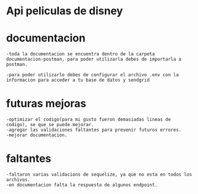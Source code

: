 # Api peliculas de disney

# documentacion
    -toda la documentacion se encuentra dentro de la carpeta documentacion-postman, para poder utilizarla debes de importarla a postman.

    -para poder utilizarlo debes de configurar el archivo .env con la informacion para acceder a tu base de datos y sendgrid

# futuras mejoras

    -optimizar el codigo(para mi gusto fueron demasiadas lineas de codigo), se que se puede mejorar.
    -agregar las validaciones faltantes para prevenir futuros errores.
    -mejorar documentacion.


# faltantes
    -faltaron varias validacions de sequelize, ya que no esta en todos los archivos.
    -en documentacion falta la respuesta de algunos endpoint.
